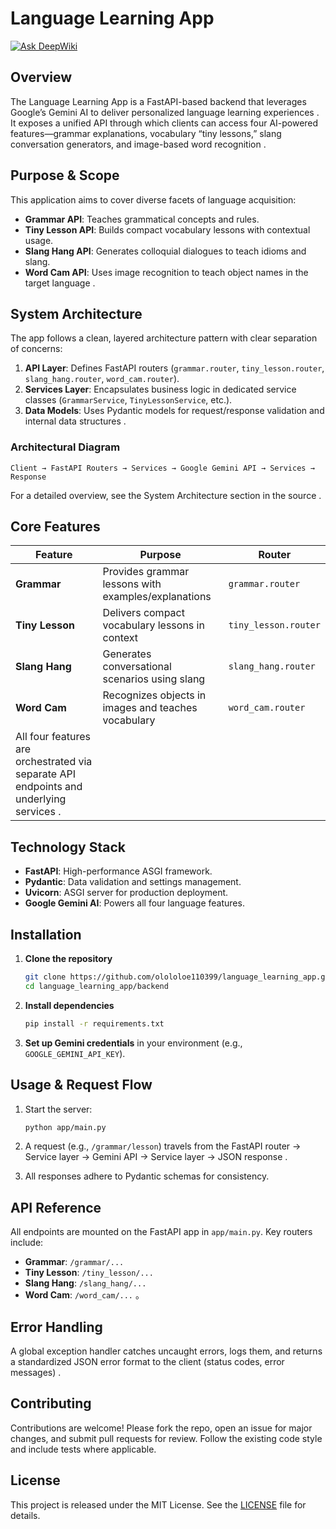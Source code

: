 # Language Learning App
[![Ask DeepWiki](https://deepwiki.com/badge.svg)](https://deepwiki.com/olololoe110399/language_learning_app)

## Overview

The Language Learning App is a FastAPI-based backend that leverages Google’s Gemini AI to deliver personalized language learning experiences . It exposes a unified API through which clients can access four AI-powered features—grammar explanations, vocabulary “tiny lessons,” slang conversation generators, and image-based word recognition .

## Purpose & Scope

This application aims to cover diverse facets of language acquisition:

* **Grammar API**: Teaches grammatical concepts and rules.
* **Tiny Lesson API**: Builds compact vocabulary lessons with contextual usage.
* **Slang Hang API**: Generates colloquial dialogues to teach idioms and slang.
* **Word Cam API**: Uses image recognition to teach object names in the target language .

## System Architecture

The app follows a clean, layered architecture pattern with clear separation of concerns:

1. **API Layer**: Defines FastAPI routers (`grammar.router`, `tiny_lesson.router`, `slang_hang.router`, `word_cam.router`).
2. **Services Layer**: Encapsulates business logic in dedicated service classes (`GrammarService`, `TinyLessonService`, etc.).
3. **Data Models**: Uses Pydantic models for request/response validation and internal data structures .

### Architectural Diagram

```
Client → FastAPI Routers → Services → Google Gemini API → Services → Response
```

For a detailed overview, see the System Architecture section in the source .

## Core Features

| Feature                                                                                                                                                | Purpose                                             | Router               |
| ------------------------------------------------------------------------------------------------------------------------------------------------------ | --------------------------------------------------- | -------------------- |
| **Grammar**                                                                                                                                            | Provides grammar lessons with examples/explanations | `grammar.router`     |
| **Tiny Lesson**                                                                                                                                        | Delivers compact vocabulary lessons in context      | `tiny_lesson.router` |
| **Slang Hang**                                                                                                                                         | Generates conversational scenarios using slang      | `slang_hang.router`  |
| **Word Cam**                                                                                                                                           | Recognizes objects in images and teaches vocabulary | `word_cam.router`    |
| All four features are orchestrated via separate API endpoints and underlying services    . |                                                     |                      |

## Technology Stack

* **FastAPI**: High-performance ASGI framework.
* **Pydantic**: Data validation and settings management.
* **Uvicorn**: ASGI server for production deployment.
* **Google Gemini AI**: Powers all four language features. 

## Installation

1. **Clone the repository**

   ```bash
   git clone https://github.com/olololoe110399/language_learning_app.git
   cd language_learning_app/backend
   ```
2. **Install dependencies**

   ````bash
   pip install -r requirements.txt
   ````
3. **Set up Gemini credentials** in your environment (e.g., `GOOGLE_GEMINI_API_KEY`).

## Usage & Request Flow

1. Start the server:

   ```bash
   python app/main.py
   ```
2. A request (e.g., `/grammar/lesson`) travels from the FastAPI router → Service layer → Gemini API → Service layer → JSON response .
3. All responses adhere to Pydantic schemas for consistency.

## API Reference

All endpoints are mounted on the FastAPI app in `app/main.py`. Key routers include:

* **Grammar**: `/grammar/...`
* **Tiny Lesson**: `/tiny_lesson/...`
* **Slang Hang**: `/slang_hang/...`
* **Word Cam**: `/word_cam/...` 。

## Error Handling

A global exception handler catches uncaught errors, logs them, and returns a standardized JSON error format to the client (status codes, error messages) .

## Contributing

Contributions are welcome! Please fork the repo, open an issue for major changes, and submit pull requests for review. Follow the existing code style and include tests where applicable.

## License

This project is released under the MIT License. See the [LICENSE](LICENSE) file for details.
